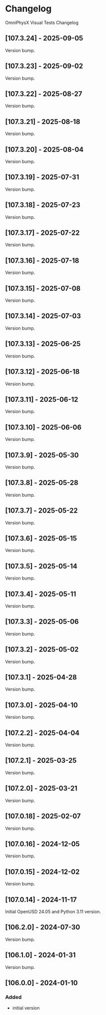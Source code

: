 # Changelog
OmniPhysX Visual Tests Changelog

## [107.3.24] - 2025-09-05
Version bump.

## [107.3.23] - 2025-09-02
Version bump.

## [107.3.22] - 2025-08-27
Version bump.

## [107.3.21] - 2025-08-18
Version bump.

## [107.3.20] - 2025-08-04
Version bump.

## [107.3.19] - 2025-07-31
Version bump.

## [107.3.18] - 2025-07-23
Version bump.

## [107.3.17] - 2025-07-22
Version bump.

## [107.3.16] - 2025-07-18
Version bump.

## [107.3.15] - 2025-07-08
Version bump.

## [107.3.14] - 2025-07-03
Version bump.

## [107.3.13] - 2025-06-25
Version bump.

## [107.3.12] - 2025-06-18
Version bump.

## [107.3.11] - 2025-06-12
Version bump.

## [107.3.10] - 2025-06-06
Version bump.

## [107.3.9] - 2025-05-30
Version bump.

## [107.3.8] - 2025-05-28
Version bump.

## [107.3.7] - 2025-05-22
Version bump.

## [107.3.6] - 2025-05-15
Version bump.

## [107.3.5] - 2025-05-14
Version bump.

## [107.3.4] - 2025-05-11
Version bump.

## [107.3.3] - 2025-05-06
Version bump.

## [107.3.2] - 2025-05-02
Version bump.

## [107.3.1] - 2025-04-28
Version bump.

## [107.3.0] - 2025-04-10
Version bump.

## [107.2.2] - 2025-04-04
Version bump.

## [107.2.1] - 2025-03-25
Version bump.

## [107.2.0] - 2025-03-21
Version bump.

## [107.0.18] - 2025-02-07
Version bump.

## [107.0.16] - 2024-12-05
Version bump.

## [107.0.15] - 2024-12-02
Version bump.

## [107.0.14] - 2024-11-17
Initial OpenUSD 24.05 and Python 3.11 version.

## [106.2.0] - 2024-07-30
Version bump.

## [106.1.0] - 2024-01-31
Version bump.

## [106.0.0] - 2024-01-10
### Added
- initial version
